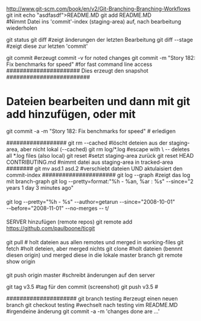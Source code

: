 http://www.git-scm.com/book/en/v2/Git-Branching-Branching-Workflows
git init
echo "asdfasdf">README.MD
git add README.MD		
#Nimmt Datei ins 'commit'-index (staging-area) auf, nach bearbeitung wiederholen

git status
git diff	#zeigt änderungen der letzten Bearbeitung 
git diff --stage	#zeigt diese zur letzten 'commit'

git commit 	#erzeugt commit -v for noted changes
git commit -m "Story 182: Fix benchmarks for speed" #for fast command line access
###################### Dies erzeugt den snapshot #########################	
# Dateien bearbeiten und dann mit git add hinzufügen, oder mit
git commit -a -m "Story 182: Fix benchmarks for speed" # erledigen

##################
git rm --cached   #löscht deteien aus der staging-area, aber nicht lokal (--cached)
git rm log/\*.log #escape with \ -- deletes all *.log files (also local)
git reset   	#setzt staging-area zurück
git reset HEAD CONTRIBUTING.md	#nimmt datei aus staging-area in tracked-area
########
git mv asd.1 asd.2 #verschiebt dateien UND aktulaisiert den commit-index
######################
git log --graph		#zeigt das log mit branch-graph
git log --pretty=format:"%h - %an, %ar : %s" --since="2 years 1 day 3 minutes ago"
####
git log --pretty="%h - %s" --author=getarun --since="2008-10-01" \
   --before="2008-11-01" --no-merges -- t/
####
SERVER hinzufügen (remote repos)
git remote add https://github.com/paulboone/ticgit
####
git pull		# holt dateien aus allen remotes und merged in working-files
git fetch	#holt deteien, aber merged nichts
git clone	#holt dateien (bennnt diesen origin) und merged diese in die lokale  master branch
git remote show origin
####
git push origin master	#schreibt änderungen auf den server

git tag v3.5  	#tag für den commit (screenshot)
git push v3.5	#

#####################
git branch testing	#erzeugt einen neuen branch
git checkout testing	#wechselt nach testing
vim README.MD	#irgendeine änderung
git commit -a -m 'changes done are ...'

